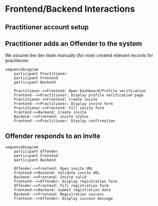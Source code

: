 # Frontend/Backend Interactions

## Practitioner account setup


## Practitioner adds an Offender to the system

We assume the dev team manually (for now) created relevant records 
for practitioner.

```mermaid
sequenceDiagram
    participant Practitioner
    participant Frontend
    participant Backend
        
    Practitioner->>Frontend: Open Dashboard/Profile verification
    Frontend-->>Practitioner: Display profile verification page
    Practitioner->>Frontend: Create invite
    Frontend-->>Practitioner: Display invite form
    Practitioner->>Frontend: Fill invite form
    Frontend->>Backend: Create invite 
    Backend-->>Frontend: invite status
    Frontend-->>Practitioner: Display confirmation
```

## Offender responds to an invite

```mermaid
sequenceDiagram
    participant Offender
    participant Frontend
    participant Backend
        
    Offender->>Frontend: Open invite URL
    Frontend->>Backend: Validate invite URL
    Backend-->>Frontend: Invite valid
    Frontend-->>Offender: Display registration form
    Offender->>Frontend: Fill registration form
    Frontend->>Backend: Submit registration data
    Backend-->>Frontend: Registration success
    Frontend-->>Offender: Display success message
```